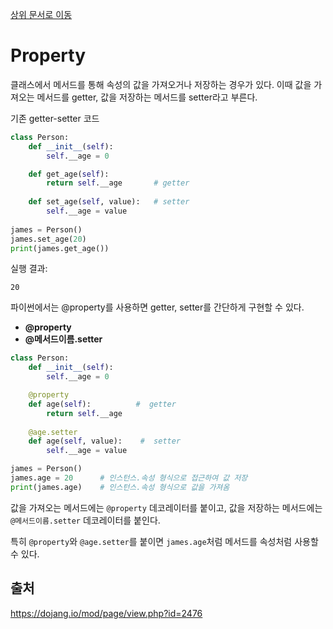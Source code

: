 [상위 문서로 이동](../../README.md)

# Property

클래스에서 메서드를 통해 속성의 값을 가져오거나 저장하는 경우가 있다. 이때 값을 가져오는 메서드를 getter, 값을 저장하는 메서드를 setter라고 부른다.

기존 getter-setter 코드

```py
class Person:
    def __init__(self):
        self.__age = 0

    def get_age(self):
        return self.__age       # getter
    
    def set_age(self, value):   # setter
        self.__age = value
    
james = Person()
james.set_age(20)
print(james.get_age())
```

실행 결과:   

```
20
```

파이썬에서는 @property를 사용하면 getter, setter를 간단하게 구현할 수 있다.
- **@property**
- **@메서드이름.setter**

```py
class Person:
    def __init__(self):
        self.__age = 0

    @property
    def age(self):          #  getter
        return self.__age
    
    @age.setter
    def age(self, value):    #  setter
        self.__age = value

james = Person()
james.age = 20      # 인스턴스.속성 형식으로 접근하여 값 저장
print(james.age)    # 인스턴스.속성 형식으로 값을 가져옴
```

값을 가져오는 메서드에는 `@property` 데코레이터를 붙이고, 값을 저장하는 메서드에는 `@메서드이름.setter` 데코레이터를 붙인다.

특히 `@property`와 `@age.setter`를 붙이면 `james.age`처럼 메서드를 속성처럼 사용할 수 있다.

## 출처
https://dojang.io/mod/page/view.php?id=2476